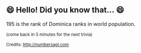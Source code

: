 ## :smile: Hello! Did you know that... :smile:
195 is the rank of Dominica ranks in world population.

<sup>(come back in 5 minutes for the next trivia)</sup>


<sup>Credits: http://numbersapi.com</sup>
